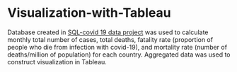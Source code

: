 # Visualization-with-Tableau
Database created in [SQL-covid 19 data project](https://github.com/GhareebM-Analyst/SQL-covid-19-data) was used to calculate monthly total number of cases, total deaths, fatality rate (proportion of people who die from infection with covid-19), and mortality rate (number of deaths/million of population) for each country. Aggregated data was used to construct visualization in Tableau.
